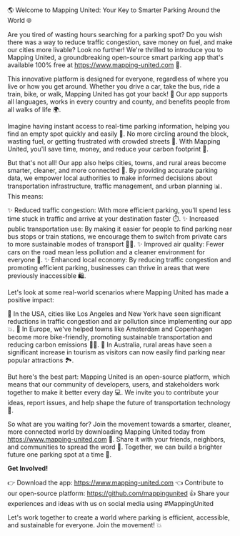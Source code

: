 🌎 Welcome to Mapping United: Your Key to Smarter Parking Around the World 🌐

Are you tired of wasting hours searching for a parking spot? Do you wish there was a way to reduce traffic congestion, save money on fuel, and make our cities more livable? Look no further! We're thrilled to introduce you to Mapping United, a groundbreaking open-source smart parking app that's available 100% free at https://www.mapping-united.com 📲.

This innovative platform is designed for everyone, regardless of where you live or how you get around. Whether you drive a car, take the bus, ride a train, bike, or walk, Mapping United has got your back! 💪 Our app supports all languages, works in every country and county, and benefits people from all walks of life 🌍.

Imagine having instant access to real-time parking information, helping you find an empty spot quickly and easily 📍. No more circling around the block, wasting fuel, or getting frustrated with crowded streets 🚗. With Mapping United, you'll save time, money, and reduce your carbon footprint 💚.

But that's not all! Our app also helps cities, towns, and rural areas become smarter, cleaner, and more connected 🌈. By providing accurate parking data, we empower local authorities to make informed decisions about transportation infrastructure, traffic management, and urban planning 📊. This means:

✨ Reduced traffic congestion: With more efficient parking, you'll spend less time stuck in traffic and arrive at your destination faster ⏱️.
✨ Increased public transportation use: By making it easier for people to find parking near bus stops or train stations, we encourage them to switch from private cars to more sustainable modes of transport 🚌🚂.
✨ Improved air quality: Fewer cars on the road mean less pollution and a cleaner environment for everyone 🌿.
✨ Enhanced local economy: By reducing traffic congestion and promoting efficient parking, businesses can thrive in areas that were previously inaccessible 🛍️.

Let's look at some real-world scenarios where Mapping United has made a positive impact:

🔹 In the USA, cities like Los Angeles and New York have seen significant reductions in traffic congestion and air pollution since implementing our app 💥.
🔹 In Europe, we've helped towns like Amsterdam and Copenhagen become more bike-friendly, promoting sustainable transportation and reducing carbon emissions 🚴‍♀️.
🔹 In Australia, rural areas have seen a significant increase in tourism as visitors can now easily find parking near popular attractions 🏞️.

But here's the best part: Mapping United is an open-source platform, which means that our community of developers, users, and stakeholders work together to make it better every day 💻. We invite you to contribute your ideas, report issues, and help shape the future of transportation technology 🌟.

So what are you waiting for? Join the movement towards a smarter, cleaner, more connected world by downloading Mapping United today from https://www.mapping-united.com 🔽. Share it with your friends, neighbors, and communities to spread the word 📢. Together, we can build a brighter future one parking spot at a time 🌟.

**Get Involved!**

👉 Download the app: https://www.mapping-united.com
👈 Contribute to our open-source platform: https://github.com/mappingunited
👍 Share your experiences and ideas with us on social media using #MappingUnited

Let's work together to create a world where parking is efficient, accessible, and sustainable for everyone. Join the movement! 💥